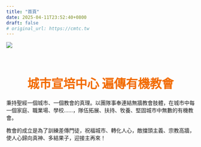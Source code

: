 ```yaml
---
title: "首頁"
date: 2025-04-11T23:52:40+0800
draft: false
# original_url: https://cmtc.tw
---
```




![](/images/homepage.jpg)
<h1 style="text-align: center; color: #f26b00; font-size: 32px; font-weight: bold; margin: 70px 0 20px 0;;">
城市宣培中心 遍傳有機教會
</h1>

秉持聖經一個城市、一個教會的真理。以團隊事奉連結無牆教會肢體，在城市中每一個家庭、職業場、學校……，隊伍拓展、扶持、牧養、堅固城市中無數的有機教會。

教會的成立是為了訓練差傳門徒，祝福城市、轉化人心，敵擋頭主義、宗教高牆，使人心歸向真神、多結果子，迎接主再來！

<br><br>

